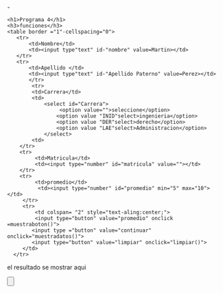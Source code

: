 -<!DOCTYPE html>
<html>
<body>

    <h1>Programa 4</h1>
    <h3>funciones</h3>
    <table border ="1"-cellspacing="0">
       <tr>
           <td>Nombre</td>
           <td><input type"text" id-"nombre" value=Martin></td>
       </tr>   
       <tr>
           <td>Apellido </td>
           <td><input type"text" id-"Apellido Paterno" value=Perez></td>
           </tr> 
            <tr>
            <td>Carrera</td>
            <td>
                <select id="Carrera">
                     <option value="">seleccione</option>
                    <option value "INID"select>ingenieria</option>
                    <option value "DER"select>derecho</option>
                    <option value "LAE"select>Administracion</option>
                </select>
            <td>
        </tr> 
        <tr>
             <td>Matricula</td> 
             <td><input type="number" id="matricula" value=""></td>
        </tr>
        <tr>
             <td>promedio</td>
              <td><input type="number" id="promedio" min="5" max="10"></td>
         </tr>
         <tr>
             <td colspan= "2" style="text-aling:center;">
             <input type="button" value="promedio" onclick =muestraboton()">
            <input type ="button" value="continuar" onclick="muestradatos()"> 
            <input type="button" value="limpiar" onclick="limpiar()">
         </td>       
      </tr>
  </table>
    <p id="resultado"> el resultado se mostrar aqui</p>
   <input type="button" id="boton" value="" style="">
</body>    
          
<script>          
     var nombre;
     var apellido;
     var carrera;
     var matricula;
     var promedio;
     var boton;
     var estiloexcelente='width:180px;height:180px;background-color:blue';
     var estilobueno='width:160px;height:160px; background-color:yellow';
     var estiloregular='width:140px;height:140px; background-color:green';
     var estilomalo='width:120px;height:120px; background-color:red';
     var estilopesimo='width:100px;height:100px; background-color:pink';
     var Resultado =document.getElementById("resultado");
     
     nombre=document.getElementById("nombre")
     apellido=document.getElementById("apellio")
     carrera=document.getElementById("carrera")
     matricula=document.getElementById("matricula")
     promedio=document.getElementById("promedio")
     boton=document.getElementById("boton")
     
 
 
     function muestra dato() 
     {resultado.innerHTML='hola mi nombre es'+ nombre.value +' '+ apellido.value + 'estudio la carrera con clave'+ carrera.value +' y mi matricula es'+ matricula.value;}
     
    
      function muestraboton()
      { 
      if (promedio.value>=10){
         boton.value="excelente";boton.style=estiloexcelente;
          }
         if(promedio.value>=9){
         boton.value="bueno";boton.style=estilobueno;
          }
       else
            if
           (promedio.value<=8){
            boton.value="regular";boton.style=estiloregular;
          }
        else
             if(promedio.value<7){
             boton.value="malo"; boton.style=estilomalo;
         }
         if(promedio.value<5){
           boton.value="pesimo";boton.style=estilopesimo;
          }
      }
      
     function limpiar()
     { 
     nombre.value='';
     apellido.value='';
     matricula.value='';
     
     }
     
</script>
       
</html>
